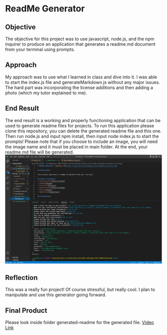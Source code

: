 # ReadMe Generator

## Objective
The objective for this project was to use javascript, node.js, and the npm inquirer to produce an application that generates a readme.md document from your terminal using prompts.

## Approach
My approach was to use what I learned in class and dive into it. I was able to start the index.js file and generateMarkdown.js without any major issues. The hard part was incorporating the license additions and then adding a photo (which my tutor explained to me).

## End Result
The end result is a working and properly functioning application that can be used to generate readme files for projects. To run this application please clone this repository, you can delete the generated readme file and this one. Then run node.js and input npm install, then input node index.js to start the prompts! Please note that if you choose to include an image, you will need the image name and it must be placed in main folder. At the end, your readme.md file will be generated.
![Screenshot of generated ReadMe.md](/generated-readme/screenshot.png)

## Reflection
This was a really fun project! Of course stressful, but really cool. I plan to manipulate and use this generator going forward.

## Final Product
Please look inside folder generated-readme for the generated file.
[Video Link](https://drive.google.com/file/d/1pG-bTo3FcXKCdzGPkGtl1ohW1Gfg7rYG/view?usp=sharing)